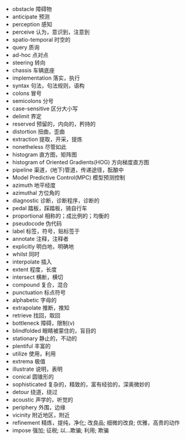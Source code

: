 + obstacle 障碍物
+ anticipate 预测
+ perception 感知
+ perceive 认为，意识到，注意到
+ spatio-temporal 时空的
+ query 质询
+ ad-hoc 点对点
+ steering 转向
+ chassis 车辆底座
+ implementation 落实，执行
+ syntax 句法，句法规则，语构
+ colons 冒号
+ semicolons 分号
+ case-sensitive 区分大小写
+ delimit 界定
+ reserved 预留的，内向的，矜持的
+ distortion 扭曲，歪曲
+ extraction 提取，开采，提炼
+ nonetheless 尽管如此
+ histogram 直方图，矩阵图
+ histogram of Oriented Gradients(HOG) 方向梯度直方图
+ pipeline 渠道，(地下)管道，传递途径，酝酿中
+ Model Predictive Control(MPC) 模型预测控制
+ azimuth 地平经度
+ azimuthal 方位角的
+ diagnostic 诊断，诊断程序，诊断的
+ pedal 踏板，踩踏板，骑自行车
+ proportional 相称的；成比例的；均衡的
+ pseudocode 伪代码
+ label 标签，符号，贴标签于
+ annotate 注释，注释者
+ explicitly 明白地，明确地
+ whilst 同时
+ interpolate 插入
+ extent 程度，长度
+ intersect 横断，横切
+ compound 复合，混合
+ punctuation 标点符号
+ alphabetic 字母的
+ extrapolate 推断，推知
+ retrieve 找回，取回
+ bottleneck 障碍，限制(v)
+ blindfolded 眼睛被蒙住的，盲目的
+ stationary 静止的，不动的
+ plentiful 丰富的
+ utilize 使用，利用
+ extrema 极值
+ illustrate 说明，表明
+ conical 圆锥形的
+ sophisticated 复杂的，精致的，富有经验的，深奥微妙的
+ detour 绕道，绕过
+ acoustic 声学的，听觉的
+ periphery 外围，边缘
+ vicinity 附近地区，附近
+ refinement 精炼，提纯，净化; 改良品; 细微的改良; 优雅，高贵的动作
+ impose 强加; 征税; 以…欺骗; 利用; 欺骗